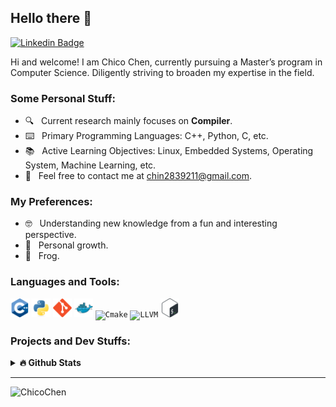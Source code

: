 ## Hello there 👋
[![Linkedin Badge](https://img.shields.io/badge/-LinkedIn-0e76a8?style=flat-square&logo=Linkedin&logoColor=white)](https://www.linkedin.com/in/shang-chi-chen-b11a4a352/)

Hi and welcome! I am Chico Chen, currently pursuing a Master’s program in Computer Science. Diligently striving to broaden my expertise in the field.

### Some Personal Stuff:
- 🔍 &nbsp; Current research mainly focuses on **Compiler**.
- ⌨️ &nbsp; Primary Programming Languages: C++, Python, C, etc.
- 📚 &nbsp; Active Learning Objectives: Linux, Embedded Systems, Operating System, Machine Learning, etc.
- 📧 &nbsp; Feel free to contact me at [chin2839211@gmail.com](mailto:chin2839211@gmail.com).


### My Preferences:
- 🤓  &nbsp; Understanding new knowledge from a fun and interesting perspective.
- 🚀 &nbsp; Personal growth.
- 🐸 &nbsp; Frog.

### Languages and Tools:

<code><img height="30" src="https://raw.githubusercontent.com/devicons/devicon/master/icons/cplusplus/cplusplus-original.svg" alt="C++"></code>
<code><img height="30" src="https://raw.githubusercontent.com/devicons/devicon/master/icons/python/python-original.svg" alt="Python"></code>
<code><img height="30" src="https://raw.githubusercontent.com/devicons/devicon/master/icons/git/git-original.svg" alt="Git"></code>
<code><img height="30" src="https://raw.githubusercontent.com/devicons/devicon/master/icons/docker/docker-original.svg" alt="Docker"></code>
<code><img height="30" src="https://cdn.jsdelivr.net/gh/devicons/devicon@latest/icons/cmake/cmake-plain.svg" alt="Cmake"></code>
<code><img height="30" src="https://cdn.jsdelivr.net/gh/devicons/devicon@latest/icons/llvm/llvm-original.svg" alt="LLVM"></code>
<code><img height="30" src="https://raw.githubusercontent.com/devicons/devicon/master/icons/bash/bash-original.svg" alt="Shell Script"></code>

### Projects and Dev Stuffs:
<details>
  <summary><b>🔥 Github Stats</b></summary>
  <br />
  <img height="180em" src="https://github-readme-streak-stats.herokuapp.com/?user=ChicoChen&hide_border=true" />
  <img height="180em" src="https://github-readme-stats.vercel.app/api?username=ChicoChen&show_icons=true&hide_border=true&&count_private=true&include_all_commits=true&PAT_1" />
  <img height="180em" src="https://github-readme-stats.vercel.app/api/top-langs/?username=ChicoChen&exclude_repo=KNN-Image-Classification&show_icons=true&hide_border=true&layout=compact&hide=jupyter%20notebook&langs_count=8"/>
</details>

---------------------
<p align="left"> <img src="https://komarev.com/ghpvc/?username=ChicoChen&label=Profile%20views&color=0e75b6&style=flat" alt="ChicoChen" /> </p>
